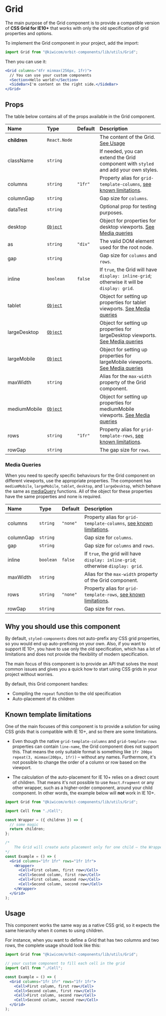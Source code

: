 # Grid

The main purpose of the Grid component is to provide a compatible version of **CSS Grid for IE10+** that works with only the old specification of grid properties and options.

To implement the Grid component in your project, add the import:

```jsx
import Grid from "@kiwicom/orbit-components/lib/utils/Grid";
```

Then you can use it:

```jsx
<Grid columns="4fr minmax(256px, 1fr)">
  // You can use your custom components
  <Section>Hello world!</Section>
  <SideBar>I'm content on the right side.</SideBar>
</Grid>
```

## Props

The table below contains all of the props available in the Grid component.

| Name         | Type                       | Default | Description                                                                                       |
| :----------- | :------------------------- | :------ | :------------------------------------------------------------------------------------------------ |
| **children** | `React.Node`               |         | The content of the Grid. [See Usage](#usage)                                                      |
| className    | `string`                   |         | If needed, you can extend the Grid component with `styled` and add your own styles.               |
| columns      | `string`                   | `"1fr"` | Property alias for `grid-template-columns`, [see known limitations](#known-template-limitations). |
| columnGap    | `string`                   |         | Gap size for `columns`.                                                                           |
| dataTest     | `string`                   |         | Optional prop for testing purposes.                                                               |
| desktop      | [`Object`](#media-queries) |         | Object for properties for desktop viewports. [See Media queries](#media-queries)                  |
| as           | `string`                   | `"div"` | The valid DOM element used for the root node.                                                     |
| gap          | `string`                   |         | Gap size for `columns` and `rows`.                                                                |
| inline       | `boolean`                  | `false` | If `true`, the Grid will have `display: inline-grid`; otherwise it will be `display: grid`.       |
| tablet       | [`Object`](#media-queries) |         | Object for setting up properties for tablet viewports. [See Media queries](#media-queries)        |
| largeDesktop | [`Object`](#media-queries) |         | Object for setting up properties for largeDesktop viewports. [See Media queries](#media-queries)  |
| largeMobile  | [`Object`](#media-queries) |         | Object for setting up properties for largeMobile viewports. [See Media queries](#media-queries)   |
| maxWidth     | `string`                   |         | Alias for the `max-width` property of the Grid component.                                         |
| mediumMobile | [`Object`](#media-queries) |         | Object for setting up properties for mediumMobile viewports. [See Media queries](#media-queries)  |
| rows         | `string`                   | `"1fr"` | Property alias for `grid-template-rows`, [see known limitations](#known-template-limitations).    |
| rowGap       | `string`                   |         | The gap size for `rows`.                                                                          |

### Media Queries

When you need to specify specific behaviours for the Grid component on different viewports, use the appropriate properties.
The component has `mediumMobile`, `largeMobile`, `tablet`, `desktop`, and `largeDesktop`, which behave the same as [mediaQuery](https://github.com/kiwicom/orbit-components/tree/master/packages/orbit-components/src/utils/mediaQuery) functions.
All of the object for these properties have the same properties and none is required.

| Name      | Type      | Default  | Description                                                                                       |
| :-------- | :-------- | :------- | :------------------------------------------------------------------------------------------------ |
| columns   | `string`  | `"none"` | Property alias for `grid-template-columns`, [see known limitations](#known-template-limitations). |
| columnGap | `string`  |          | Gap size for `columns`.                                                                           |
| gap       | `string`  |          | Gap size for `columns` and `rows`.                                                                |
| inline    | `boolean` | `false`  | If `true`, the grid will have `display: inline-grid`; otherwise `display: grid`.                  |
| maxWidth  | `string`  |          | Alias for the `max-width` property of the Grid component.                                         |
| rows      | `string`  | `"none"` | Property alias for `grid-template-rows`, [see known limitations](#known-template-limitations).    |
| rowGap    | `string`  |          | Gap size for `rows`.                                                                              |

## Why you should use this component

By default, `styled-components` does not auto-prefix any CSS grid properties, so you would end up auto-prefixing on your own.
Also, if you want to support IE 10+, you have to use only the old specification, which has a lot of limitations and does not provide the flexibility of modern specification.

The main focus of this component is to provide an API that solves the most common issues and gives you a quick how to start using CSS grids in your project without worries.

By default, this Grid component handles:

- Compiling the `repeat` function to the old specification
- Auto-placement of its children

## Known template limitations

One of the main focuses of this component is to provide a solution for using CSS grids that is compatible with IE 10+, and so there are some limitations.

- Even though the native `grid-template-columns` and `grid-template-rows` properties can contain `line-name`, the Grid component does not support this.
  That means the only suitable format is something like `1fr 200px repeat(3, minmax(200px, 1fr))` – without any names.
  Furthermore, it's not possible to change the order of a column or row based on the viewport.

- The calculation of the auto-placement for IE 10+ relies on a direct count of children.
  That means it's not possible to use `React.Fragment` or any other wrapper, such as a higher-order component, around your child component.
  In other words, the example below will **not** work in IE 10+.

```jsx
import Grid from "@kiwicom/orbit-components/lib/utils/Grid";

import Cell from "./Cell";

const Wrapper = ({ children }) => {
  // some magic
  return children;
};

/*
    The Grid will create auto placement only for one child – the Wrapper component and therefore the placement will be broken in IE 10+.
*/
const Example = () => (
  <Grid columns="1fr 1fr" rows="1fr 1fr">
    <Wrapper>
      <Cell>First column, first row</Cell>
      <Cell>Second column, first row</Cell>
      <Cell>First column, second row</Cell>
      <Cell>Second column, second row</Cell>
    </Wrapper>
  </Grid>
);
```

## Usage

This component works the same way as a native CSS grid, so it expects the same hierarchy when it comes to using children.

For instance, when you want to define a Grid that has two columns and two rows, the complete usage should look like this:

```jsx
import Grid from "@kiwicom/orbit-components/lib/utils/Grid";

// your custom component to fill each cell in the grid
import Cell from "./Cell";

const Example = () => (
  <Grid columns="1fr 1fr" rows="1fr 1fr">
    <Cell>First column, first row</Cell>
    <Cell>Second column, first row</Cell>
    <Cell>First column, second row</Cell>
    <Cell>Second column, second row</Cell>
  </Grid>
);
```
